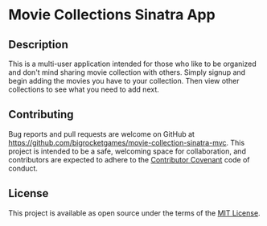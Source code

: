 # Movie Collections Sinatra App

## Description

This is a multi-user application intended for those who like to be organized and don't mind sharing movie collection with others.  Simply signup and begin adding the movies you have to your collection.  Then view other collections to see what you need to add next.

## Contributing

Bug reports and pull requests are welcome on GitHub at https://github.com/bigrocketgames/movie-collection-sinatra-mvc. This project is intended to be a safe, welcoming space for collaboration, and contributors are expected to adhere to the [Contributor Covenant](http://contributor-covenant.org) code of conduct.


## License

This project is available as open source under the terms of the [MIT License](http://opensource.org/licenses/MIT).
